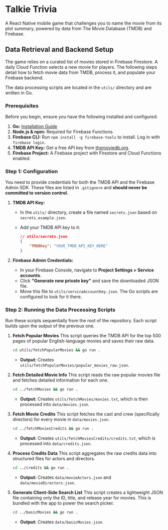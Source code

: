 # Talkie Trivia

A React Native mobile game that challenges you to name the movie from its plot summary, powered by data from The Movie Database (TMDB) and Firebase.

## Data Retrieval and Backend Setup

The game relies on a curated list of movies stored in Firebase Firestore. A daily Cloud Function selects a new movie for players. The following steps detail how to fetch movie data from TMDB, process it, and populate your Firebase backend.

The data processing scripts are located in the `utils/` directory and are written in Go.

### Prerequisites

Before you begin, ensure you have the following installed and configured:

1. **Go:** [Installation Guide](https://golang.org/doc/install)
2. **Node.js & npm:** Required for Firebase Functions.
3. **Firebase CLI:** Run `npm install -g firebase-tools` to install. Log in with `firebase login`.
4. **TMDB API Key:** Get a free API key from [themoviedb.org](https://www.themoviedb.org/documentation/api).
5. **Firebase Project:** A Firebase project with Firestore and Cloud Functions enabled.

### Step 1: Configuration

You need to provide credentials for both the TMDB API and the Firebase Admin SDK. These files are listed in `.gitignore` and **should never be committed to version control.**

1. **TMDB API Key:**
    * In the `utils/` directory, create a file named `secrets.json` based on `secrets.example.json`.
    * Add your TMDB API key to it:

        ```json
        // utils/secrets.json
        {
            "TMDBKey": "YOUR_TMDB_API_KEY_HERE"
        }
        ```

1. **Firebase Admin Credentials:**
    * In your Firebase Console, navigate to **Project Settings > Service accounts**.
    * Click **"Generate new private key"** and save the downloaded JSON file.
    * Move this file to `utils/serviceAccountKey.json`. The Go scripts are configured to look for it there.

### Step 2: Running the Data Processing Scripts

Run these scripts sequentially from the root of the repository. Each script builds upon the output of the previous one.

1. **Fetch Popular Movies**
    This script queries the TMDB API for the top 500 pages of popular English-language movies and saves their raw data.

    ```bash
    cd utils/fetchPopularMovies && go run .
    ```

    * **Output:** Creates `utils/fetchPopularMovies/popular_movies_raw.json`.

2. **Fetch Detailed Movie Info**
    This script reads the raw popular movies file and fetches detailed information for each one.

    ```bash
    cd ../fetchMovies && go run .
    ```

    * **Output:** Creates `utils/fetchMovies/movies.txt`, which is then processed into `data/movies.json`.

3. **Fetch Movie Credits**
    This script fetches the cast and crew (specifically directors) for every movie in `data/movies.json`.

    ```bash
    cd ../fetchMoviesCredits && go run .
    ```

    * **Output:** Creates `utils/fetchMoviesCredits/credits.txt`, which is processed into `data/credits.json`.

4. **Process Credits Data**
    This script aggregates the raw credits data into structured files for actors and directors.

    ```bash
    cd ../credits && go run .
    ```

    * **Output:** Creates `data/movieActors.json` and `data/movieDirectors.json`.

5. **Generate Client-Side Search List**
    This script creates a lightweight JSON file containing only the ID, title, and release year for movies. This is bundled with the app to power the search picker.

    ```bash
    cd ../basicMovies && go run .
    ```

    * **Output:** Creates `data/basicMovies.json`.
